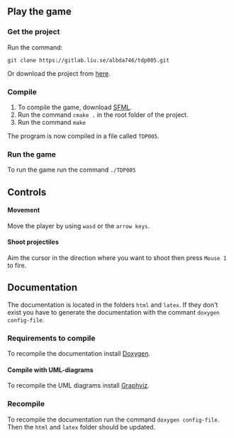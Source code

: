 ## Play the game
### Get the project

Run the command:

``git clone https://gitlab.liu.se/albda746/tdp005.git``

Or download the project from [here](https://gitlab.liu.se/albda746/tdp005/-/archive/master/tdp005-master.zip).


### Compile
1. To compile the game, download [SFML](https://www.sfml-dev.org/).
2. Run the command ``cmake .`` in the root folder of the project.
3. Run the command ``make``

The program is now compiled in a file called ``TDP005``.

### Run the game
To run the game run the command ``./TDP005``

## Controls

#### Movement
Move the player by using ``wasd`` or the ``arrow keys``.

#### Shoot projectiles
Aim the cursor in the direction where you want to shoot then press ``Mouse 1`` to fire.

## Documentation
The documentation is located in the folders ``html`` and ``latex``.
If they don't exist you have to generate the documentation with the commant ``doxygen config-file``. 


### Requirements to compile
To recompile the documentation install [Doxygen](doxygen.nl/index.html).

#### Compile with UML-diagrams
To recompile the UML diagrams install [Graphviz](https://graphviz.org/).

### Recompile
To recompile the documentation run the command ``doxygen config-file``. Then the ``html`` and ``latex`` folder should be updated.

